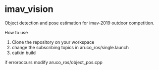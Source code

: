 # imav_vision
Object detection and pose estimation for imav-2019 outdoor competition.


How to use 
1. Clone the repository on your workspace 
2. change the subscribing topics in aruco_ros/single.launch
3. catkin build

if erroroccurs modify aruco_ros/object_pos.cpp
